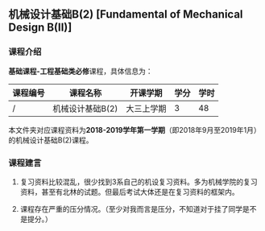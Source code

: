 ## 机械设计基础B(2) [Fundamental of Mechanical Design B(II)]

### 课程介绍

**基础课程-工程基础类必修**课程，具体信息为：

| 课程编号 | 课程名称 | 开课学期 | 学分 | 学时 |
| --- | --- | --- | --- | --- |
| / | 机械设计基础B(2) | 大三上学期 | 3 | 48 |

本文件夹对应课程资料为**2018-2019学年第一学期**（即2018年9月至2019年1月）的机械设计基础B(2)课程。

### 课程建言

1. 复习资料比较混乱，很少找到3系自己的机设复习资料。多为机械学院的复习资料，甚至有北林的试题。但最后考试大体还是在复习资料的框架内。

2. 课程存在严重的压分情况。（至少对我而言是压分，不知道对于挂了同学是不是提分。）
